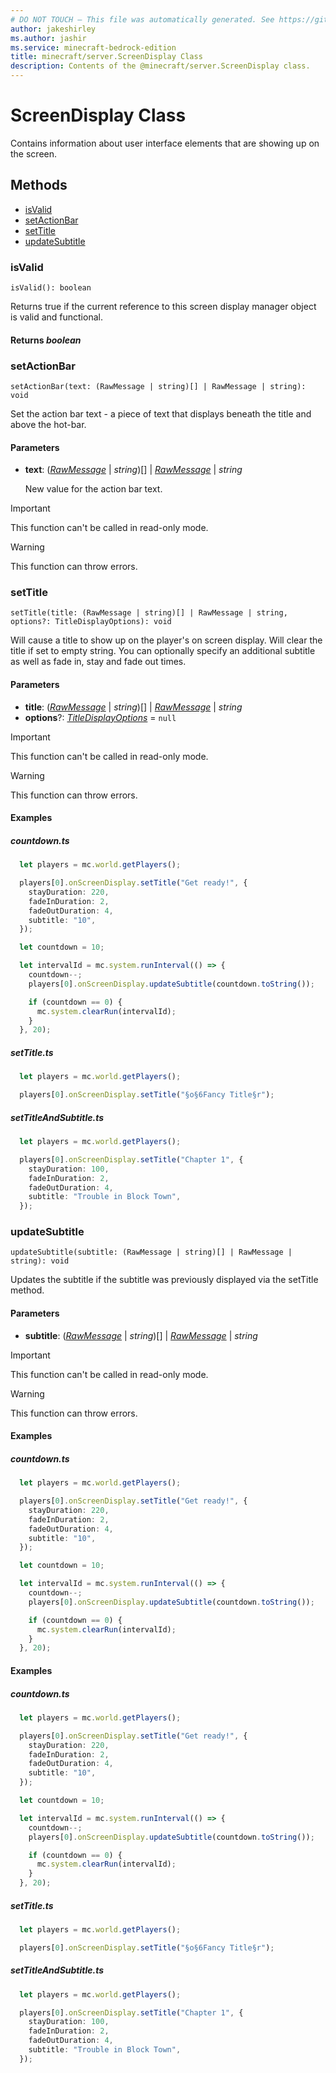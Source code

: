 ```yaml
---
# DO NOT TOUCH — This file was automatically generated. See https://github.com/mojang/minecraftapidocsgenerator to modify descriptions, examples, etc.
author: jakeshirley
ms.author: jashir
ms.service: minecraft-bedrock-edition
title: minecraft/server.ScreenDisplay Class
description: Contents of the @minecraft/server.ScreenDisplay class.
---
```

# ScreenDisplay Class

Contains information about user interface elements that are showing up on the screen.

## Methods
- [isValid](#isvalid)
- [setActionBar](#setactionbar)
- [setTitle](#settitle)
- [updateSubtitle](#updatesubtitle)

### **isValid**
`
isValid(): boolean
`

Returns true if the current reference to this screen display manager object is valid and functional.

#### **Returns** *boolean*

### **setActionBar**
`
setActionBar(text: (RawMessage | string)[] | RawMessage | string): void
`

Set the action bar text - a piece of text that displays beneath the title and above the hot-bar.

#### **Parameters**
- **text**: ([*RawMessage*](RawMessage.md) | *string*)[] | [*RawMessage*](RawMessage.md) | *string*
  
  New value for the action bar text.

> [!IMPORTANT]
> This function can't be called in read-only mode.

> [!WARNING]
> This function can throw errors.

### **setTitle**
`
setTitle(title: (RawMessage | string)[] | RawMessage | string, options?: TitleDisplayOptions): void
`

Will cause a title to show up on the player's on screen display. Will clear the title if set to empty string. You can optionally specify an additional subtitle as well as fade in, stay and fade out times.

#### **Parameters**
- **title**: ([*RawMessage*](RawMessage.md) | *string*)[] | [*RawMessage*](RawMessage.md) | *string*
- **options**?: [*TitleDisplayOptions*](TitleDisplayOptions.md) = `null`

> [!IMPORTANT]
> This function can't be called in read-only mode.

> [!WARNING]
> This function can throw errors.

#### Examples
##### ***countdown.ts***
```typescript
  let players = mc.world.getPlayers();

  players[0].onScreenDisplay.setTitle("Get ready!", {
    stayDuration: 220,
    fadeInDuration: 2,
    fadeOutDuration: 4,
    subtitle: "10",
  });

  let countdown = 10;

  let intervalId = mc.system.runInterval(() => {
    countdown--;
    players[0].onScreenDisplay.updateSubtitle(countdown.toString());

    if (countdown == 0) {
      mc.system.clearRun(intervalId);
    }
  }, 20);
```
##### ***setTitle.ts***
```typescript
  let players = mc.world.getPlayers();

  players[0].onScreenDisplay.setTitle("§o§6Fancy Title§r");
```
##### ***setTitleAndSubtitle.ts***
```typescript
  let players = mc.world.getPlayers();

  players[0].onScreenDisplay.setTitle("Chapter 1", {
    stayDuration: 100,
    fadeInDuration: 2,
    fadeOutDuration: 4,
    subtitle: "Trouble in Block Town",
  });
```

### **updateSubtitle**
`
updateSubtitle(subtitle: (RawMessage | string)[] | RawMessage | string): void
`

Updates the subtitle if the subtitle was previously displayed via the setTitle method.

#### **Parameters**
- **subtitle**: ([*RawMessage*](RawMessage.md) | *string*)[] | [*RawMessage*](RawMessage.md) | *string*

> [!IMPORTANT]
> This function can't be called in read-only mode.

> [!WARNING]
> This function can throw errors.

#### Examples
##### ***countdown.ts***
```typescript
  let players = mc.world.getPlayers();

  players[0].onScreenDisplay.setTitle("Get ready!", {
    stayDuration: 220,
    fadeInDuration: 2,
    fadeOutDuration: 4,
    subtitle: "10",
  });

  let countdown = 10;

  let intervalId = mc.system.runInterval(() => {
    countdown--;
    players[0].onScreenDisplay.updateSubtitle(countdown.toString());

    if (countdown == 0) {
      mc.system.clearRun(intervalId);
    }
  }, 20);
```

#### Examples
##### ***countdown.ts***
```typescript
  let players = mc.world.getPlayers();

  players[0].onScreenDisplay.setTitle("Get ready!", {
    stayDuration: 220,
    fadeInDuration: 2,
    fadeOutDuration: 4,
    subtitle: "10",
  });

  let countdown = 10;

  let intervalId = mc.system.runInterval(() => {
    countdown--;
    players[0].onScreenDisplay.updateSubtitle(countdown.toString());

    if (countdown == 0) {
      mc.system.clearRun(intervalId);
    }
  }, 20);
```
##### ***setTitle.ts***
```typescript
  let players = mc.world.getPlayers();

  players[0].onScreenDisplay.setTitle("§o§6Fancy Title§r");
```
##### ***setTitleAndSubtitle.ts***
```typescript
  let players = mc.world.getPlayers();

  players[0].onScreenDisplay.setTitle("Chapter 1", {
    stayDuration: 100,
    fadeInDuration: 2,
    fadeOutDuration: 4,
    subtitle: "Trouble in Block Town",
  });
```
